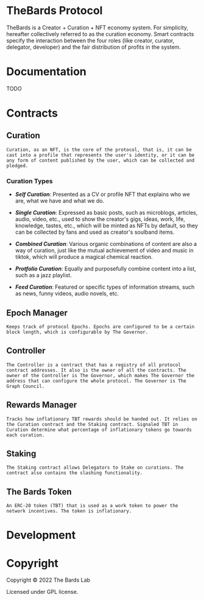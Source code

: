 # TheBards Protocol

TheBards is a Creator + Curation + NFT economy system. For simplicity, hereafter collectively referred to as the curation economy. Smart contracts specify the interaction between the four roles (like creator, curator, delegator, developer) and the fair distribution of profits in the system.


# Documentation

TODO 

# Contracts

## Curation

```Curation, as an NFT, is the core of the protocol, that is, it can be cast into a profile that represents the user's identity, or it can be any form of content published by the user, which can be collected and pledged.```

### Curation Types

- **$Self\ Curation$**: Presented as a CV or profile NFT that explains who we are, what we have and what we do.
  
- **$Single\ Curation$**: Expressed as basic posts, such as microblogs, articles, audio, video, etc., used to show the creator's gigs, ideas, work, life, knowledge, tastes, etc., which will be minted as NFTs by default, so they can be collected by fans and used as creator's soulband items.
  
- **$Combined\ Curation$**: Various organic combinations of content are also a way of curation, just like the mutual achievement of video and music in tiktok, which will produce a magical chemical reaction.
  
- **$Protfolio\ Curation$**: Equally and purposefully combine content into a list, such as a jazz playlist.
  
- **$Feed\ Curation$**: Featured or specific types of information streams, such as news, funny videos, audio novels, etc.

## Epoch Manager

```Keeps track of protocol Epochs. Epochs are configured to be a certain block length, which is configurable by The Governor.```

## Controller

```The Controller is a contract that has a registry of all protocol contract addresses. It also is the owner of all the contracts. The owner of the Controller is The Governor, which makes The Governor the address that can configure the whole protocol. The Governor is The Graph Council.```

## Rewards Manager

```Tracks how inflationary TBT rewards should be handed out. It relies on the Curation contract and the Staking contract. Signaled TBT in Curation determine what percentage of inflationary tokens go towards each curation.```

## Staking

```The Staking contract allows Delegators to Stake on curations. The contract also contains the slashing functionality.```

## The Bards Token

```An ERC-20 token (TBT) that is used as a work token to power the network incentives. The token is inflationary.```

# Development



# Copyright
Copyright © 2022 The Bards Lab

Licensed under GPL license.
